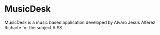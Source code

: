 # MusicDesk
MusicDesk is a music based application developed by Alvaro Jesus Alferez Richarte for the subject AISS.
